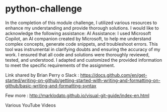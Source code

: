 # python-challenge

In the completion of this module challenge, I utilized various resources to enhance my understanding and provide thorough solutions. I would like to acknowledge the following assistance: AI Assistance: I used Microsoft Copilot, an AI companion created by Microsoft, to help me understand complex concepts, generate code snippets, and troubleshoot errors. This tool was instrumental in clarifying doubts and ensuring the accuracy of my work. I ensured that all code and solutions were thoroughly reviewed, tested, and understood. I adapted and customized the provided information to meet the specific requirements of the assignment.

Link shared by Brian Perry o Slack : https://docs.github.com/en/get-started/writing-on-github/getting-started-with-writing-and-formatting-on-github/basic-writing-and-formatting-syntax

Few more : http://marklodato.github.io/visual-git-guide/index-en.html

Various YouTube Videos
